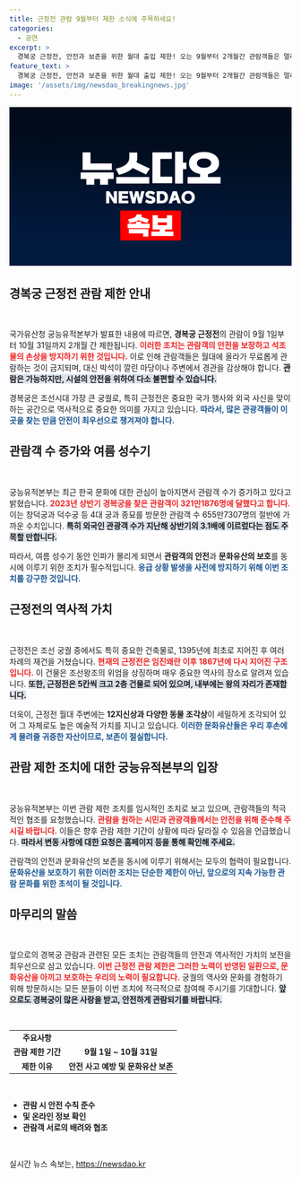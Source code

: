 ```yaml
---
title: 근정전 관람 9월부터 제한 소식에 주목하세요!
categories:
  - 공연
excerpt: >
  경복궁 근정전, 안전과 보존을 위한 월대 출입 제한! 오는 9월부터 2개월간 관람객들은 멀리서 경관을 즐겨야 하며, 안전사고 예방과 문화유산 보호가 주목받고 있다.
feature_text: >
  경복궁 근정전, 안전과 보존을 위한 월대 출입 제한! 오는 9월부터 2개월간 관람객들은 멀리서 경관을 즐겨야 하며, 안전사고 예방과 문화유산 보호가 주목받고 있다.
image: '/assets/img/newsdao_breakingnews.jpg'
---
```


<p><img src="/assets/img/newsdao_breakingnews.jpg" alt="ranknews 속보" /></p>

<h2 data-ke-size="size26">경복궁 근정전 관람 제한 안내</h2>

<p data-ke-size="size16">&nbsp;</p>

<p>국가유산청 궁능유적본부가 발표한 내용에 따르면, <strong>경복궁 근정전</strong>의 관람이 9월 1일부터 10월 31일까지 2개월 간 제한됩니다. <b><span style="color: #ee2323;">이러한 조치는 관람객의 안전을 보장하고 석조물의 손상을 방지하기 위한 것입니다.</span></b> 이로 인해 관람객들은 월대에 올라가 무료롭게 관람하는 것이 금지되며, 대신 박석이 깔린 마당이나 주변에서 경관을 감상해야 합니다. <b><span style="background-color: #21538527;">관람은 가능하지만, 시설의 안전을 위하여 다소 불편할 수 있습니다.</span></b> </p>

<p>경복궁은 조선시대 가장 큰 궁궐로, 특히 근정전은 중요한 국가 행사와 외국 사신을 맞이하는 공간으로 역사적으로 중요한 의미를 가지고 있습니다. <b><span style="color: #1a5490;">따라서, 많은 관광객들이 이 곳을 찾는 만큼 안전이 최우선으로 챙겨져야 합니다.</span></b></p>

<h2 data-ke-size="size26">관람객 수 증가와 여름 성수기</h2>

<p data-ke-size="size16">&nbsp;</p>

<p>궁능유적본부는 최근 한국 문화에 대한 관심이 높아지면서 관람객 수가 증가하고 있다고 밝혔습니다. <b><span style="color: #ee2323;">2023년 상반기 경복궁을 찾은 관람객이 321만1876명에 달했다고 합니다.</span></b> 이는 창덕궁과 덕수궁 등 4대 궁과 종묘를 방문한 관람객 수 655만7307명의 절반에 가까운 수치입니다. <b><span style="background-color: #21538527;">특히 외국인 관광객 수가 지난해 상반기의 3.1배에 이르렀다는 점도 주목할 만합니다.</span></b> </p>

<p>따라서, 여름 성수기 동안 인파가 몰리게 되면서 <strong>관람객의 안전</strong>과 <strong>문화유산의 보호</strong>를 동시에 이루기 위한 조치가 필수적입니다. <b><span style="color: #1a5490;">응급 상황 발생을 사전에 방지하기 위해 이번 조치를 강구한 것입니다.</span></b></p>

<h2 data-ke-size="size26">근정전의 역사적 가치</h2>

<p data-ke-size="size16">&nbsp;</p>

<p>근정전은 조선 궁궐 중에서도 특히 중요한 건축물로, 1395년에 최초로 지어진 후 여러 차례의 재건을 거쳤습니다. <b><span style="color: #ee2323;">현재의 근정전은 임진왜란 이후 1867년에 다시 지어진 구조입니다.</span></b> 이 건물은 조선왕조의 위엄을 상징하며 매우 중요한 역사의 장소로 알려져 있습니다. <b><span style="background-color: #21538527;">또한, 근정전은 5칸씩 크고 2층 건물로 되어 있으며, 내부에는 왕의 자리가 존재합니다.</span></b></p>

<p>더욱이, 근정전 월대 주변에는 <strong>12지신상과 다양한 동물 조각상</strong>이 세밀하게 조각되어 있어 그 자체로도 높은 예술적 가치를 지니고 있습니다. <b><span style="color: #1a5490;">이러한 문화유산들은 우리 후손에게 물려줄 귀중한 자산이므로, 보존이 절실합니다.</span></b></p>

<h2 data-ke-size="size26">관람 제한 조치에 대한 궁능유적본부의 입장</h2>

<p data-ke-size="size16">&nbsp;</p>

<p>궁능유적본부는 이번 관람 제한 조치를 임시적인 조치로 보고 있으며, 관람객들의 적극적인 협조를 요청했습니다. <b><span style="color: #ee2323;">관람을 원하는 시민과 관광객들께서는 안전을 위해 준수해 주시길 바랍니다.</span></b> 이들은 향후 관람 제한 기간이 상황에 따라 달라질 수 있음을 언급했습니다. <b><span style="background-color: #21538527;">따라서 변동 사항에 대한 요청은 홈페이지 등을 통해 확인해 주세요.</span></b> </p>

<p>관람객의 안전과 문화유산의 보존을 동시에 이루기 위해서는 모두의 협력이 필요합니다. <b><span style="color: #1a5490;">문화유산을 보호하기 위한 이러한 조치는 단순한 제한이 아닌, 앞으로의 지속 가능한 관람 문화를 위한 초석이 될 것입니다.</span></b></p>

<h2 data-ke-size="size26">마무리의 말씀</h2>

<p data-ke-size="size16">&nbsp;</p>

<p>앞으로의 경복궁 관람과 관련된 모든 조치는 관람객들의 안전과 역사적인 가치의 보전을 최우선으로 삼고 있습니다. <b><span style="color: #ee2323;">이번 근정전 관람 제한은 그러한 노력이 반영된 일환으로, 문화유산을 아끼고 보호하는 우리의 노력이 필요합니다.</span></b> 궁궐의 역사와 문화를 경험하기 위해 방문하시는 모든 분들이 이번 조치에 적극적으로 참여해 주시기를 기대합니다. <b><span style="background-color: #21538527;">앞으로도 경복궁이 많은 사랑을 받고, 안전하게 관람되기를 바랍니다.</span></b> </p>

<p data-ke-size="size16">&nbsp;</p>

<table>
    <tr>
        <td style="text-align: center; height: 17px;"><b>주요사항</b></td>
    </tr>
    <tr>
        <td style="text-align: center; height: 17px;"><b>관람 제한 기간</b></td>
        <td style="text-align: center; height: 17px;"><b>9월 1일 ~ 10월 31일</b></td>
    </tr>
    <tr>
        <td style="text-align: center; height: 17px;"><b>제한 이유</b></td>
        <td style="text-align: center; height: 17px;"><b>안전 사고 예방 및 문화유산 보존</b></td>
    </tr>
</table>

<p data-ke-size="size16">&nbsp;</p>

<ul>
    <li><b>관람 시 안전 수칙 준수</b></li>
    <li><b>및 온라인 정보 확인</b></li>
    <li><b>관람객 서로의 배려와 협조</b></li>
</ul>

<p data-ke-size="size16">&nbsp;</p>
실시간 뉴스 속보는, <a href="https://newsdao.kr" rel="dofollow">https://newsdao.kr</a>


